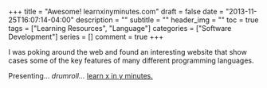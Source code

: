 +++
title = "Awesome! learnxinyminutes.com"
draft = false
date = "2013-11-25T16:07:14-04:00"
description = ""
subtitle = ""
header_img = ""
toc = true
tags = ["Learning Resources", "Language"]
categories = ["Software Development"]
series = []
comment = true
+++

I was poking around the web and found an interesting website that show cases some of the key features of many different programming languages.

Presenting... *drumroll...* [learn x in y minutes.](http://learnxinyminutes.com)


